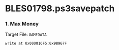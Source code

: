 # BLES01798.ps3savepatch

### 1. Max Money

Target File: `GAMEDATA`

```
write at 0x000016F5:0x98967F
```

